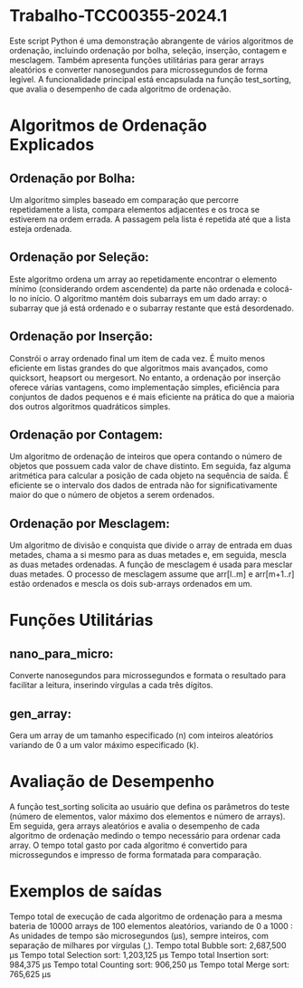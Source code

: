 # Trabalho-TCC00355-2024.1

Este script Python é uma demonstração abrangente de vários algoritmos de ordenação, incluindo ordenação por bolha, seleção, inserção, contagem e mesclagem. Também apresenta funções utilitárias para gerar arrays aleatórios e converter nanosegundos para microssegundos de forma legível. A funcionalidade principal está encapsulada na função test_sorting, que avalia o desempenho de cada algoritmo de ordenação.

# Algoritmos de Ordenação Explicados

## Ordenação por Bolha:
Um algoritmo simples baseado em comparação que percorre repetidamente a lista, compara elementos adjacentes e os troca se estiverem na ordem errada. A passagem pela lista é repetida até que a lista esteja ordenada.

## Ordenação por Seleção:
Este algoritmo ordena um array ao repetidamente encontrar o elemento mínimo (considerando ordem ascendente) da parte não ordenada e colocá-lo no início. O algoritmo mantém dois subarrays em um dado array: o subarray que já está ordenado e o subarray restante que está desordenado.

## Ordenação por Inserção:
Constrói o array ordenado final um item de cada vez. É muito menos eficiente em listas grandes do que algoritmos mais avançados, como quicksort, heapsort ou mergesort. No entanto, a ordenação por inserção oferece várias vantagens, como implementação simples, eficiência para conjuntos de dados pequenos e é mais eficiente na prática do que a maioria dos outros algoritmos quadráticos simples.

## Ordenação por Contagem:
Um algoritmo de ordenação de inteiros que opera contando o número de objetos que possuem cada valor de chave distinto. Em seguida, faz alguma aritmética para calcular a posição de cada objeto na sequência de saída. É eficiente se o intervalo dos dados de entrada não for significativamente maior do que o número de objetos a serem ordenados.

## Ordenação por Mesclagem:
Um algoritmo de divisão e conquista que divide o array de entrada em duas metades, chama a si mesmo para as duas metades e, em seguida, mescla as duas metades ordenadas. A função de mesclagem é usada para mesclar duas metades. O processo de mesclagem assume que arr[l..m] e arr[m+1..r] estão ordenados e mescla os dois sub-arrays ordenados em um.


# Funções Utilitárias

## nano_para_micro:
Converte nanosegundos para microssegundos e formata o resultado para facilitar a leitura, inserindo vírgulas a cada três dígitos.

## gen_array:
Gera um array de um tamanho especificado (n) com inteiros aleatórios variando de 0 a um valor máximo especificado (k).


# Avaliação de Desempenho
A função test_sorting solicita ao usuário que defina os parâmetros do teste (número de elementos, valor máximo dos elementos e número de arrays). Em seguida, gera arrays aleatórios e avalia o desempenho de cada algoritmo de ordenação medindo o tempo necessário para ordenar cada array. O tempo total gasto por cada algoritmo é convertido para microssegundos e impresso de forma formatada para comparação.

# Exemplos de saídas
Tempo total de execução de cada algoritmo de ordenação para a mesma bateria de 10000 arrays de 100 elementos aleatórios, variando de 0 a 1000 :
As unidades de tempo são microsegundos (μs), sempre inteiros, com separação de milhares por vírgulas (,).
Tempo total Bubble sort: 2,687,500 μs
Tempo total Selection sort: 1,203,125 μs
Tempo total Insertion sort: 984,375 μs
Tempo total Counting sort: 906,250 μs
Tempo total Merge sort: 765,625 μs

